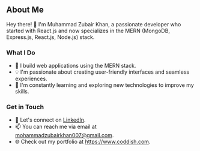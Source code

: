 ## About Me

Hey there! 👋 I'm Muhammad Zubair Khan, a passionate developer who started with React.js and now specializes in the MERN (MongoDB, Express.js, React.js, Node.js) stack.

### What I Do

- 🚀 I build web applications using the MERN stack.
- 💡 I'm passionate about creating user-friendly interfaces and seamless experiences.
- 🌱 I'm constantly learning and exploring new technologies to improve my skills.

### Get in Touch

- 💬 Let's connect on [LinkedIn](https://www.linkedin.com/in/zubair-khan-b83766221/).
- 📫 You can reach me via email at mohammadzubairkhan007@gmail.com.
- 🌐 Check out my portfolio at https://www.coddish.com.
